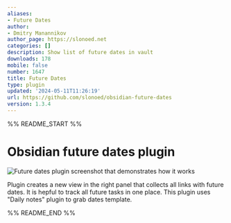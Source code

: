 ```yaml
---
aliases:
- Future Dates
author:
- Dmitry Manannikov
author_page: https://slonoed.net
categories: []
description: Show list of future dates in vault
downloads: 178
mobile: false
number: 1647
title: Future Dates
type: plugin
updated: '2024-05-11T11:26:19'
url: https://github.com/slonoed/obsidian-future-dates
version: 1.3.4
---
```


%% README_START %%

# Obsidian future dates plugin

![Future dates plugin screenshot that demonstrates how it works](./extra/screenshot.png "Future dates plugin screenshot")

Plugin creates a new view in the right panel that collects all links with future dates.
It is hepful to track all future tasks in one place.
This plugin uses "Daily notes" plugin to grab dates template.

%% README_END %%